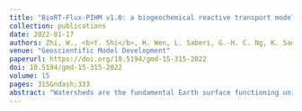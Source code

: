 ```yaml
---
title: "BioRT-Flux-PIHM v1.0: a biogeochemical reactive transport model at the watershed scale"
collection: publications
date: 2022-01-17
authors: Zhi, W., <b>Y. Shi</b>, H. Wen, L. Saberi, G.-H. C. Ng, K. Sadayappan, D. Kerins, B. Stewart, and L. Li
venue: "Geoscientific Model Development"
paperurl: https://doi.org/10.5194/gmd-15-315-2022
doi: 10.5194/gmd-15-315-2022
volume: 15
pages: 315&ndash;333
abstract: "Watersheds are the fundamental Earth surface functioning units that connect the land to aquatic systems. Many watershed-scale models represent hydrological processes but not biogeochemical reactive transport processes. This has limited our capability to understand and predict solute export, water chemistry and quality, and Earth system response to changing climate and anthropogenic conditions. Here we present a recently developed BioRT-Flux-PIHM (BioRT hereafter) v1.0, a watershed-scale biogeochemical reactive transport model. The model augments the previously developed RT-Flux-PIHM that integrates land-surface interactions, surface hydrology, and abiotic geochemical reactions. It enables the simulation of (1) shallow and deep-water partitioning to represent surface runoff, shallow soil water, and deeper groundwater and of (2) biotic processes including plant uptake, soil respiration, and nutrient transformation. The reactive transport part of the code has been verified against the widely used reactive transport code CrunchTope. BioRT-Flux-PIHM v1.0 has recently been applied in multiple watersheds under diverse climate, vegetation, and geological conditions. This paper briefly introduces the governing equations and model structure with a focus on new aspects of the model. It also showcases one hydrology example that simulates shallow and deep-water interactions and two biogeochemical examples relevant to nitrate and dissolved organic carbon (DOC). These examples are illustrated in two simulation modes of complexity. One is the spatially lumped mode (i.e., two land cells connected by one river segment) that focuses on processes and average behavior of a watershed. Another is the spatially distributed mode (i.e., hundreds of cells) that includes details of topography, land cover, and soil properties. Whereas the spatially lumped mode represents averaged properties and processes and temporal variations, the spatially distributed mode can be used to understand the impacts of spatial structure and identify hot spots of biogeochemical reactions. The model can be used to mechanistically understand coupled hydrological and biogeochemical processes under gradients of climate, vegetation, geology, and land use conditions."
---
```

